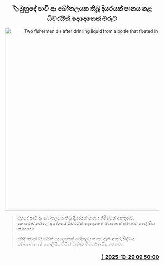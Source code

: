 <p align='center'><b><h2 align='center' title='Two fishermen die after drinking liquid from a bottle that floated in the sea'>🏷මුහුදේ පාවී ආ බෝතලයක තිබූ දියරයක් පානය කළ ධීවරයින් දෙදෙනෙක් මරුට</h2></b></p>
<p align='center'><img src='https://helakuru.sgp1.cdn.digitaloceanspaces.com/esana/images/lib/death[1].jpg' width='600' alt='Two fishermen die after drinking liquid from a bottle that floated in the sea'></p>

> මුහුදේ පාවී ආ බෝතලයක තිබූ දියරයක් පානය කිරීමෙන් අනතුරුව, නොරොච්චෝලේ ප්‍රදේශයේ ධීවරයින් දෙදෙනෙක් මියගොස් ඇති බව පොලීසිය පවසනවා.

> එහිදී තවත් ‍ධීවරයින් දෙදෙනෙක් රෝහල්ගත කර ඇති අතර, සිද්ධිය සම්බන්ධයෙන් පොලීසිය විසින් වැඩිදුර විමර්ශන සිදු කරනවා.



<h3 align='right'><a href='https://www.helakuru.lk/esana/p/114890/'>📅 2025-10-29 09:50:00</a></h3>
